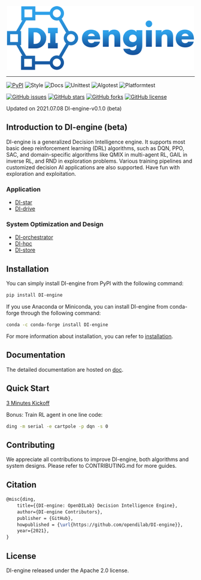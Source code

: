 <div align="center">
    <a href="http://di-engine.github.io"><img width="500px" height="auto" src="ding/docs/source/images/di_engine_logo.svg"></a>
</div>

---

[![PyPI](https://img.shields.io/pypi/v/DI-engine)](https://pypi.org/project/DI-engine/)
![Style](https://github.com/opendilab/DI-engine/actions/workflows/style.yml/badge.svg)
![Docs](https://github.com/opendilab/DI-engine/actions/workflows/doc.yml/badge.svg)
![Unittest](https://github.com/opendilab/DI-engine/actions/workflows/unit_test.yml/badge.svg)
![Algotest](https://github.com/opendilab/DI-engine/actions/workflows/algo_test.yml/badge.svg)
![Platformtest](https://github.com/opendilab/DI-engine/actions/workflows/platform_test.yml/badge.svg)


[![GitHub issues](https://img.shields.io/github/issues/opendilab/DI-engine)](https://github.com/opendilab/DI-engine/issues)
[![GitHub stars](https://img.shields.io/github/stars/opendilab/DI-engine)](https://github.com/opendilab/DI-engine/stargazers)
[![GitHub forks](https://img.shields.io/github/forks/opendilab/DI-engine)](https://github.com/opendilab/DI-engine/network)
[![GitHub license](https://img.shields.io/github/license/opendilab/DI-engine)](https://github.com/opendilab/DI-engine/blob/master/LICENSE)

Updated on 2021.07.08 DI-engine-v0.1.0 (beta)


## Introduction to DI-engine (beta)
DI-engine is a generalized Decision Intelligence engine. It supports most basic deep reinforcement learning (DRL) algorithms, such as DQN, PPO, SAC, and domain-specific algorithms like QMIX in multi-agent RL, GAIL in 
inverse RL, and RND in exploration problems. Various training pipelines and customized decision AI applications are also supported. Have fun with exploration and exploitation.

### Application
- [DI-star](https://github.com/opendilab/DI-star)
- [DI-drive](https://github.com/opendilab/DI-drive)

### System Optimization and Design
- [DI-orchestrator](https://github.com/opendilab/DI-orchestrator)
- [DI-hpc](https://github.com/opendilab/DI-hpc)
- [DI-store](https://github.com/opendilab/DI-store)


## Installation

You can simply install DI-engine from PyPI with the following command:
```bash
pip install DI-engine
```

If you use Anaconda or Miniconda, you can install DI-engine from conda-forge through the following command:
```bash
conda -c conda-forge install DI-engine
```

For more information about installation, you can refer to [installation](https://opendilab.github.io/DI-engine/installation/index.html).

## Documentation

The detailed documentation are hosted on [doc](https://opendilab.github.io/DI-engine/).

## Quick Start

[3 Minutes Kickoff](https://opendilab.github.io/DI-engine/quick_start/index.html)

Bonus: Train RL agent in one line code:
```bash
ding -m serial -e cartpole -p dqn -s 0
```

## Contributing
We appreciate all contributions to improve DI-engine, both algorithms and system designs. Please refer to CONTRIBUTING.md for more guides.

## Citation
```latex
@misc{ding,
    title={{DI-engine: OpenDILab} Decision Intelligence Engine},
    author={DI-engine Contributors},
    publisher = {GitHub},
    howpublished = {\url{https://github.com/opendilab/DI-engine}},
    year={2021},
}
```

## License
DI-engine released under the Apache 2.0 license.
